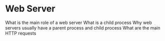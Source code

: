 # Web Server
What is the main role of a web server
What is a child process
Why web servers usually have a parent process and child process
What are the main HTTP requests
